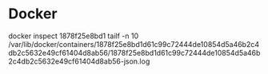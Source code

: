 # Docker

docker inspect 1878f25e8bd1
tailf -n 10 /var/lib/docker/containers/1878f25e8bd1d61c99c72444de10854d5a46b2c4db2c5632e49cf61404d8ab56/1878f25e8bd1d61c99c72444de10854d5a46b2c4db2c5632e49cf61404d8ab56-json.log
